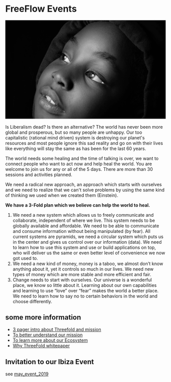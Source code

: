 # FreeFlow Events

![](images/child.png)

Is Liberalism dead? Is there an alternative? The world has never been more global and prosperous, but so many people are unhappy. Our too capitalistic (rational mind driven) system is destroying our planet's resources and most people ignore this sad reality and go on with their lives like everything will stay the same as has been for the last 60 years. 

The world needs some healing and the time of talking is over, we want to connect people who want to act now and help heal the world. You are welcome to join us for any or all of the 5 days. There are more than 30 sessions and activities planned. 

We need a radical new approach, an approach which starts with ourselves and we need to realize that we can't solve problems by using the same kind of thinking we used when we created them (Einstein).

**We have a 3-Fold plan which we believe can help the world to heal.**

1. We need a new system which allows us to freely communicate and collaborate, independent of where we live. This system needs to be globally available and affordable. We need to be able to communicate and consume information without being manipulated (by fear). All current systems are pyramids, we need a circular system which puts us in the center and gives us control over our information (data). We need to learn how to use this system and use or build applications on top, who will deliver us the same or even better level of convenience we now got used to.
2. We need a new kind of money, money is a taboo, we almost don’t know anything about it, yet it controls so much in our lives. We need new types of money which are more stable and more efficient and fair.
3. Change needs to start with ourselves. Our universe is a wonderful place, we know so little about it. Learning about our own capabilities and learning to use “love” over “fear” makes the world a better place. We need to learn how to say no to certain behaviors in the world and choose differently. 

## some more information

- [3 pager intro about Threefold and mission](http://intro.threefold.me)
- [To better understand our mission](http://freeflowmanifesto.threefold.me)
-  [To learn more about our Ecosystem](http://ecosystem.threefold.me)
-  [Why ThreeFold				whitepaper](http://whitepaper.threefold.me)

## Invitation to our Ibiza Event

see [may_event_2019](may_event_2019.md)

